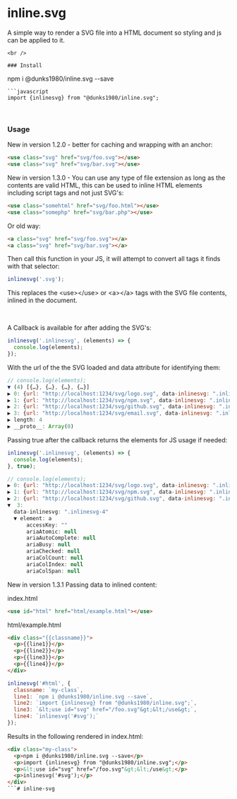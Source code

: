# inline.svg

A simple way to render a SVG file into a HTML document so styling and js can be applied to it.
<br />
```
<br />

### Install
```
npm i @dunks1980/inline.svg --save
```
```javascript
import {inlinesvg} from "@dunks1980/inline.svg";
```
<br />

### Usage 

New in version 1.2.0 - better for caching and wrapping with an anchor:

```html
<use class="svg" href="svg/foo.svg"></use> 
<use class="svg" href="svg/bar.svg"></use> 
```
New in version 1.3.0 - You can use any type of file extension as long as the contents are valid HTML, this can be used to inline HTML elements including script tags and not just SVG's:

```html
<use class="somehtml" href="svg/foo.html"></use> 
<use class="somephp" href="svg/bar.php"></use> 
```

Or old way:

```html
<a class="svg" href="svg/foo.svg"></a>
<a class="svg" href="svg/bar.svg"></a>
```
Then call this function in your JS, it will attempt to convert all tags it finds with that selector:

```javascript
inlinesvg('.svg');
```
This replaces the &lt;use&gt;&lt;/use&gt; or &lt;a&gt;&lt;/a&gt; tags with the SVG file contents, inlined in the document. 

<br/>

A Callback is available for after adding the SVG's:

```javascript
inlinesvg('.inlinesvg', (elements) => {
  console.log(elements);
});

```

With the url of the the SVG loaded and data attribute for identifying them:
```javascript
// console.log(elements);
▼ (4) [{…}, {…}, {…}, {…}]
▶ 0: {url: "http://localhost:1234/svg/logo.svg", data-inlinesvg: ".inlinesvg-1", element: false}
▶ 1: {url: "http://localhost:1234/svg/npm.svg", data-inlinesvg: ".inlinesvg-2", element: false}
▶ 2: {url: "http://localhost:1234/svg/github.svg", data-inlinesvg: ".inlinesvg-3", element: false}
▶ 3: {url: "http://localhost:1234/svg/email.svg", data-inlinesvg: ".inlinesvg-4", element: false}
▶ length: 4
▶ __proto__: Array(0)
```

Passing true after the callback returns the elements for JS usage if needed:

```javascript
inlinesvg('.inlinesvg', (elements) => {
  console.log(elements);
}, true);
```


```javascript
// console.log(elements);
▶ 0: {url: "http://localhost:1234/svg/logo.svg", data-inlinesvg: ".inlinesvg-1", element: a}
▶ 1: {url: "http://localhost:1234/svg/npm.svg", data-inlinesvg: ".inlinesvg-2", element: a}
▶ 2: {url: "http://localhost:1234/svg/github.svg", data-inlinesvg: ".inlinesvg-3", element: a}
▼  3:
  data-inlinesvg: ".inlinesvg-4"
  ▼ element: a
      accessKey: ""
      ariaAtomic: null
      ariaAutoComplete: null
      ariaBusy: null
      ariaChecked: null
      ariaColCount: null
      ariaColIndex: null
      ariaColSpan: null
```

New in version 1.3.1 Passing data to inlined content:

index.html
```html
<use id="html" href="html/example.html"></use>
```

html/example.html
```html
<div class="{{classname}}">
  <p>{{line1}}</p>
  <p>{{line2}}</p>
  <p>{{line3}}</p>
  <p>{{line4}}</p>
</div>
```

```javascript
inlinesvg('#html', {
  classname: `my-class`,
  line1: `npm i @dunks1980/inline.svg --save`,
  line2: `import {inlinesvg} from "@dunks1980/inline.svg";`,
  line3: `&lt;use id="svg" href="/foo.svg"&gt;&lt;/use&gt;`,
  line4: `inlinesvg('#svg');`
});
```

Results in the following rendered in index.html:
```html
<div class="my-class">
  <p>npm i @dunks1980/inline.svg --save</p>
  <p>import {inlinesvg} from "@dunks1980/inline.svg";</p>
  <p>&lt;use id="svg" href="/foo.svg"&gt;&lt;/use&gt;</p>
  <p>inlinesvg('#svg');</p>
</div>
```# inline-svg
